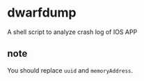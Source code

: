 dwarfdump
=========

A shell script to analyze crash log of IOS APP


note
----------
You should replace `uuid` and `memoryAddress`.
